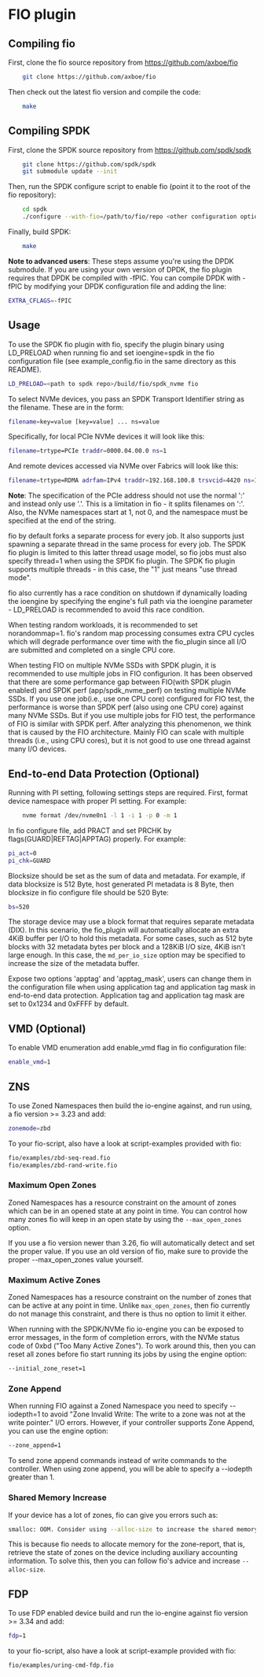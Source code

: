 # FIO plugin

## Compiling fio

First, clone the fio source repository from https://github.com/axboe/fio

```bash
    git clone https://github.com/axboe/fio
```

Then check out the latest fio version and compile the code:

```bash
    make
```

## Compiling SPDK

First, clone the SPDK source repository from https://github.com/spdk/spdk

```bash
    git clone https://github.com/spdk/spdk
    git submodule update --init
```

Then, run the SPDK configure script to enable fio (point it to the root of the fio repository):

```bash
    cd spdk
    ./configure --with-fio=/path/to/fio/repo <other configuration options>
```

Finally, build SPDK:

```bash
    make
```

**Note to advanced users**: These steps assume you're using the DPDK submodule. If you are using your
own version of DPDK, the fio plugin requires that DPDK be compiled with -fPIC. You can compile DPDK
with -fPIC by modifying your DPDK configuration file and adding the line:

```bash
EXTRA_CFLAGS=-fPIC
```

## Usage

To use the SPDK fio plugin with fio, specify the plugin binary using LD_PRELOAD when running
fio and set ioengine=spdk in the fio configuration file (see example_config.fio in the same
directory as this README).

```bash
LD_PRELOAD=<path to spdk repo>/build/fio/spdk_nvme fio
```

To select NVMe devices, you pass an SPDK Transport Identifier string as the filename. These are in the
form:

```bash
filename=key=value [key=value] ... ns=value
```

Specifically, for local PCIe NVMe devices it will look like this:

```bash
filename=trtype=PCIe traddr=0000.04.00.0 ns=1
```

And remote devices accessed via NVMe over Fabrics will look like this:

```bash
filename=trtype=RDMA adrfam=IPv4 traddr=192.168.100.8 trsvcid=4420 ns=1
```

**Note**: The specification of the PCIe address should not use the normal ':'
and instead only use '.'. This is a limitation in fio - it splits filenames on
':'. Also, the NVMe namespaces start at 1, not 0, and the namespace must be
specified at the end of the string.

fio by default forks a separate process for every job. It also supports just spawning a separate
thread in the same process for every job. The SPDK fio plugin is limited to this latter thread
usage model, so fio jobs must also specify thread=1 when using the SPDK fio plugin. The SPDK fio
plugin supports multiple threads - in this case, the "1" just means "use thread mode".

fio also currently has a race condition on shutdown if dynamically loading the ioengine by specifying the
engine's full path via the ioengine parameter - LD_PRELOAD is recommended to avoid this race condition.

When testing random workloads, it is recommended to set norandommap=1.  fio's random map
processing consumes extra CPU cycles which will degrade performance over time with
the fio_plugin since all I/O are submitted and completed on a single CPU core.

When testing FIO on multiple NVMe SSDs with SPDK plugin, it is recommended to use multiple jobs in FIO configurion.
It has been observed that there are some performance gap between FIO(with SPDK plugin enabled) and SPDK perf
(app/spdk_nvme_perf) on testing multiple NVMe SSDs. If you use one job(i.e., use one CPU core) configured for
FIO test, the performance is worse than SPDK perf (also using one CPU core) against many NVMe SSDs. But if you use
multiple jobs for FIO test, the performance of FIO is similar with SPDK perf. After analyzing this phenomenon, we
think that is caused by the FIO architecture. Mainly FIO can scale with multiple threads (i.e., using CPU cores),
but it is not good to use one thread against many I/O devices.

## End-to-end Data Protection (Optional)

Running with PI setting, following settings steps are required.
First, format device namespace with proper PI setting. For example:

```bash
    nvme format /dev/nvme0n1 -l 1 -i 1 -p 0 -m 1
```

In fio configure file, add PRACT and set PRCHK by flags(GUARD|REFTAG|APPTAG) properly. For example:

```bash
pi_act=0
pi_chk=GUARD
```

Blocksize should be set as the sum of data and metadata. For example, if data blocksize is 512 Byte, host generated
PI metadata is 8 Byte, then blocksize in fio configure file should be 520 Byte:

```bash
bs=520
```

The storage device may use a block format that requires separate metadata (DIX). In this scenario, the fio_plugin
will automatically allocate an extra 4KiB buffer per I/O to hold this metadata. For some cases, such as 512 byte
blocks with 32 metadata bytes per block and a 128KiB I/O size, 4KiB isn't large enough. In this case, the
`md_per_io_size` option may be specified to increase the size of the metadata buffer.

Expose two options 'apptag' and 'apptag_mask', users can change them in the configuration file when using
application tag and application tag mask in end-to-end data protection.  Application tag and application
tag mask are set to 0x1234 and 0xFFFF by default.

## VMD (Optional)

To enable VMD enumeration add enable_vmd flag in fio configuration file:

```bash
enable_vmd=1
```

## ZNS

To use Zoned Namespaces then build the io-engine against, and run using, a fio version >= 3.23 and add:

```bash
zonemode=zbd
```

To your fio-script, also have a look at script-examples provided with fio:

```bash
fio/examples/zbd-seq-read.fio
fio/examples/zbd-rand-write.fio
```

### Maximum Open Zones

Zoned Namespaces has a resource constraint on the amount of zones which can be in an opened state at
any point in time. You can control how many zones fio will keep in an open state by using the
``--max_open_zones`` option.

If you use a fio version newer than 3.26, fio will automatically detect and set the proper value.
If you use an old version of fio, make sure to provide the proper --max_open_zones value yourself.

### Maximum Active Zones

Zoned Namespaces has a resource constraint on the number of zones that can be active at any point in
time. Unlike ``max_open_zones``, then fio currently do not manage this constraint, and there is thus
no option to limit it either.

When running with the SPDK/NVMe fio io-engine you can be exposed to error messages, in the form of
completion errors, with the NVMe status code of 0xbd ("Too Many Active Zones"). To work around this,
then you can reset all zones before fio start running its jobs by using the engine option:

```bash
--initial_zone_reset=1
```

### Zone Append

When running FIO against a Zoned Namespace you need to specify --iodepth=1 to avoid
"Zone Invalid Write: The write to a zone was not at the write pointer." I/O errors.
However, if your controller supports Zone Append, you can use the engine option:

```bash
--zone_append=1
```

To send zone append commands instead of write commands to the controller.
When using zone append, you will be able to specify a --iodepth greater than 1.

### Shared Memory Increase

If your device has a lot of zones, fio can give you errors such as:

```bash
smalloc: OOM. Consider using --alloc-size to increase the shared memory available.
```

This is because fio needs to allocate memory for the zone-report, that is, retrieve the state of
zones on the device including auxiliary accounting information. To solve this, then you can follow
fio's advice and increase ``--alloc-size``.

## FDP

To use FDP enabled device build and run the io-engine against fio version >= 3.34 and add:

```bash
fdp=1
```

to your fio-script, also have a look at script-example provided with fio:

```bash
fio/examples/uring-cmd-fdp.fio
```
